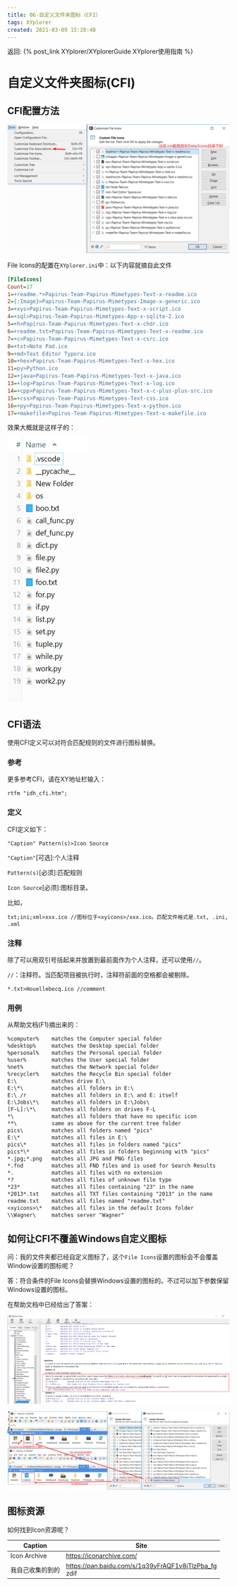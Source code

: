 ```yaml
---
title: 06-自定义文件夹图标（CFI）
tags: XYplorer
created: 2021-03-09 15:28:48
---
```


返回:  {% post_link XYplorer/XYplorerGuide XYplorer使用指南 %} 


# 自定义文件夹图标(CFI)

## CFI配置方法

![FileIcon-1](_resources/FileIcon-1.png)

File Icons的配置在`XYplorer.ini`中：以下内容就摘自此文件

```ini
[FileIcons]
Count=17
1=+readme.*>Papirus-Team-Papirus-Mimetypes-Text-x-readme.ico
2={:Image}>Papirus-Team-Papirus-Mimetypes-Image-x-generic.ico
3=+xys>Papirus-Team-Papirus-Mimetypes-Text-x-script.ico
4=+sql>Papirus-Team-Papirus-Mimetypes-App-x-sqlite-2.ico
5=+h>Papirus-Team-Papirus-Mimetypes-Text-x-chdr.ico
6=+readme.txt>Papirus-Team-Papirus-Mimetypes-Text-x-readme.ico
7=+c>Papirus-Team-Papirus-Mimetypes-Text-x-csrc.ico
8=+txt>Note Pad.ico
9=+md>Text Editor Typora.ico
10=+hex>Papirus-Team-Papirus-Mimetypes-Text-x-hex.ico
11=py>Python.ico
12=+java>Papirus-Team-Papirus-Mimetypes-Text-x-java.ico
13=+log>Papirus-Team-Papirus-Mimetypes-Text-x-log.ico
14=+cpp>Papirus-Team-Papirus-Mimetypes-Text-x-c-plus-plus-src.ico
15=+css>Papirus-Team-Papirus-Mimetypes-Text-css.ico
16=+py>Papirus-Team-Papirus-Mimetypes-Text-x-python.ico
17=+makefile>Papirus-Team-Papirus-Mimetypes-Text-x-makefile.ico
```

效果大概就是这样子的：

![FileIcon-2](_resources/FileIcon-2.png)

## CFI语法

使用CFI定义可以对符合匹配规则的文件进行图标替换。

### 参考

更多参考CFI，请在XY地址栏输入：

```
rtfm "idh_cfi.htm";
```

### 定义

CFI定义如下：

```x
"Caption" Pattern(s)>Icon Source
```

`"Caption"`[可选]:个人注释

`Pattern(s)`[必须]:匹配规则

`Icon Source`[必须]:图标目录。

比如，

```
txt;ini;xml>xxx.ico //图标位于<xyicons>/xxx.ico。匹配文件格式是.txt, .ini, .xml
```

### 注释

除了可以用双引号括起来并放置到最前面作为个人注释，还可以使用`//`。

`//`：注释符。当匹配项目被执行时，注释符前面的空格都会被剔除。

```
*.txt>Houellebecq.ico //comment
```

### 用例

从帮助文档(F1)摘出来的：

```
%computer%    matches the Computer special folder
%desktop%     matches the Desktop special folder
%personal%    matches the Personal special folder
%user%        matches the User special folder
%net%         matches the Network special folder
%recycler%    matches the Recycle Bin special folder
E:\           matches drive E:\
E:\*\         matches all folders in E:\
E:\ /r        matches all folders in E:\ and E: itself
E:\Jobs\*\    matches all folders in E:\Jobs\
[F-L]:\*\     matches all folders on drives F-L
*\            matches all folders that have no specific icon
**\           same as above for the current tree folder
pics\         matches all folders named "pics"
E:\*          matches all files in E:\
pics\*        matches all files in folders named "pics"
pics*\*       matches all files in folders beginning with "pics"
*.jpg;*.png   matches all JPG and PNG files
*.fnd         matches all FND files and is used for Search Results
*.            matches all files with no extension 
*?            matches all files of unknown file type
*23*          matches all files containing "23" in the name
*2013*.txt    matches all TXT files containing "2013" in the name
readme.txt    matches all files named "readme.txt"
<xyicons>\*   matches all files in the default Icons folder
\\Wagner\     matches server "Wagner"
```



## 如何让CFI不覆盖Windows自定义图标

问：我的文件夹都已经自定义图标了，这个`File Icons`设置的图标会不会覆盖Window设置的图标呢？

答：符合条件的File Icons会替换Windows设置的图标的。不过可以加下参数保留Windows设置的图标。

在帮助文档中已经给出了答案：

![FileIcon-3](_resources/FileIcon-3.png)

![FileIcon-4](_resources/FileIcon-4.png)

## 图标资源

如何找到Icon资源呢？

| Caption          | Site                                                      |
| ---------------- | --------------------------------------------------------- |
| Icon Archive     | https://iconarchive.com/                                  |
| 我自己收集的到的 | https://pan.baidu.com/s/1q39yFrAQF1v8jTlzPba_fg<br />zdif |

